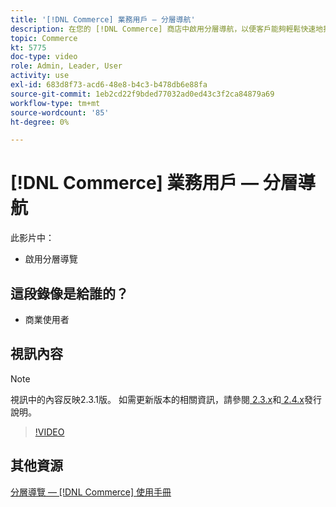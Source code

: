 ```yaml
---
title: '[!DNL Commerce] 業務用戶 — 分層導航'
description: 在您的 [!DNL Commerce] 商店中啟用分層導航，以便客戶能夠輕鬆快速地找到產品。
topic: Commerce
kt: 5775
doc-type: video
role: Admin, Leader, User
activity: use
exl-id: 683d8f73-acd6-48e8-b4c3-b478db6e88fa
source-git-commit: 1eb2cd22f9bded77032ad0ed43c3f2ca84879a69
workflow-type: tm+mt
source-wordcount: '85'
ht-degree: 0%

---
```


# [!DNL Commerce] 業務用戶 — 分層導航

此影片中：

- 啟用分層導覽

## 這段錄像是給誰的？

- 商業使用者

## 視訊內容

>[!NOTE]
>
>視訊中的內容反映2.3.1版。 如需更新版本的相關資訊，請參閱[ 2.3.x](https://devdocs.magento.com/guides/v2.3/release-notes/bk-release-notes.html)和[ 2.4.x](https://devdocs.magento.com/guides/v2.4/release-notes/bk-release-notes.html)發行說明。

>[!VIDEO](https://video.tv.adobe.com/v/36186?quality=12&learn=on)

## 其他資源

[分層導覽 —  [!DNL Commerce] 使用手冊](https://docs.magento.com/user-guide/catalog/navigation-layered.html)
